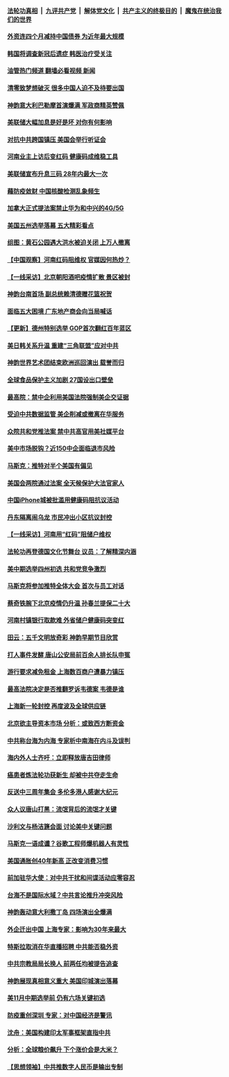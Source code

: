 ####  [法轮功真相](../../../../basic/blob/master/README.md?t=06161802) &nbsp;|&nbsp; [九评共产党](../../../../9ping.md/blob/master/README.md?t=06161802) &nbsp;|&nbsp; [解体党文化](../../../../jtdwh.md/blob/master/README.md?t=06161802)  &nbsp;|&nbsp; [共产主义的终极目的](../../../../gczydzjmd.md/blob/master/README.md?t=06161802) &nbsp;|&nbsp; [魔鬼在统治我们的世界](../../../../mgztzwmdsj.md/blob/master/README.md?t=06161802) 

#### [外资连四个月减持中国债券 为近年最大规模](../pages/nf4514/n13760407.md?t=06161802) 

#### [韩国将调查新冠后遗症 韩医治疗受关注](../pages/nf4514/n13760720.md?t=06161802) 

#### [油管热门频道 翻墙必看视频 新闻](http://45.76.130.85:81/youtube.html?06161802)

#### [清零致梦想破灭 很多中国人迫不及待要出国](../pages/nf4514/n13760493.md?t=06161802) 

#### [神韵意大利巴勒摩首演爆满 军政商精英赞佩](../pages/nf4514/n13760498.md?t=06161802) 

#### [美联储大幅加息是好是坏 对你有何影响](../pages/nf4514/n13760393.md?t=06161802) 

#### [对抗中共跨国镇压 美国会举行听证会](../pages/nf4514/n13760406.md?t=06161802) 

#### [河南业主上访后变红码 健康码成维稳工具](../pages/nf4514/n13760349.md?t=06161802) 

#### [美联储宣布升息三码 28年内最大一次](../pages/nf4514/n13760351.md?t=06161802) 

#### [藉防疫敛财 中国核酸检测乱象频生](../pages/nf4514/n13760235.md?t=06161802) 

#### [加拿大正式提法案禁止华为和中兴的4G/5G](../pages/nf4514/n13760311.md?t=06161802) 

#### [美国五州选举落幕 五大精彩看点](../pages/nf4514/n13760258.md?t=06161802) 

#### [组图：黄石公园遇大洪水被迫关闭 上万人撤离](../pages/nf4514/n13759794.md?t=06161802) 

#### [【中国观察】河南红码阻维权 官媒因何热炒？](../pages/nf4514/n13760146.md?t=06161802) 

#### [【一线采访】北京朝阳酒吧疫情扩散 景区被封](../pages/nf4514/n13760040.md?t=06161802) 

#### [神韵台南首场 副总统赖清德赠花篮祝贺](../pages/nf4514/n13760172.md?t=06161802) 

#### [面临五大困境 广东地产商会向当局喊话](../pages/nf4514/n13760029.md?t=06161802) 

#### [【更新】德州特别选举 GOP首次翻红百年蓝区](../pages/nf4514/n13759641.md?t=06161802) 

#### [美日韩关系升温 重建“三角联盟”应对中共](../pages/nf4514/n13760016.md?t=06161802) 

#### [神韵世界艺术团结束欧洲巡回演出 载誉而归](../pages/nf4514/n13759875.md?t=06161802) 

#### [全球食品保护主义加剧 27国设出口壁垒](../pages/nf4514/n13759984.md?t=06161802) 

#### [最高院：禁中企利用美国法院强制美企交证据](../pages/nf4514/n13759827.md?t=06161802) 

#### [受迫中共数据监管 美企削减或撤离在华服务](../pages/nf4514/n13759945.md?t=06161802) 

#### [众院共和党推法案 禁中共高官用美社媒平台](../pages/nf4514/n13759773.md?t=06161802) 

#### [美中市场脱钩？近150中企面临退市风险](../pages/nf4514/n13759737.md?t=06161802) 

#### [马斯克：推特对半个美国有偏见](../pages/nf4514/n13759506.md?t=06161802) 

#### [美国会两院通过法案 全天候保护大法官家人](../pages/nf4514/n13759615.md?t=06161802) 

#### [中国iPhone城被批滥用健康码阻抗议活动](../pages/nf4514/n13759574.md?t=06161802) 

#### [丹东隔离闹乌龙 市民冲出小区抗议封控](../pages/nf4514/n13759536.md?t=06161802) 

#### [【一线采访】河南用“红码”阻储户维权](../pages/nf4514/n13759392.md?t=06161802) 

#### [法轮功再登德国文化节舞台 议员：了解精深内涵](../pages/nf4514/n13759322.md?t=06161802) 

#### [美中期选举四州初选 共和党竞争激烈](../pages/nf4514/n13758900.md?t=06161802) 

#### [马斯克将参加推特全体大会 首次与员工对话](../pages/nf4514/n13759461.md?t=06161802) 

#### [蔡奇铁腕下北京疫情仍升温 孙春兰提保二十大](../pages/nf4514/n13759380.md?t=06161802) 

#### [河南村镇银行取款难 外省储户健康码突变红](../pages/nf4514/n13759252.md?t=06161802) 

#### [田云：五千文明放奇彩 神韵早期节目欣赏](../pages/nf4514/n13752609.md?t=06161802) 

#### [打人事件发酵 唐山公安局前百余人排长队申冤](../pages/nf4514/n13759336.md?t=06161802) 

#### [游行要求减免租金 上海数百商户遭暴力镇压](../pages/nf4514/n13758798.md?t=06161802) 

#### [最高法院决定是否推翻罗诉韦德案 韦德是谁](../pages/nf4514/n13758835.md?t=06161802) 

#### [上海新一轮封控 再度波及全球供应链](../pages/nf4514/n13759222.md?t=06161802) 

#### [北京欲主导资本市场 分析：或致西方断资金](../pages/nf4514/n13759138.md?t=06161802) 

#### [中共称台海为内海 专家析中南海在内斗及误判](../pages/nf4514/n13758772.md?t=06161802) 

#### [海内外人士齐吁：立即释放唐吉田律师](../pages/nf4514/n13759126.md?t=06161802) 

#### [癌患者炼法轮功获新生 却被中共夺走生命](../pages/nf4514/n13758724.md?t=06161802) 

#### [反送中三周年集会 多伦多港人感谢大纪元](../pages/nf4514/n13759023.md?t=06161802) 

#### [众人议唐山打黑：流氓背后的流氓才关键](../pages/nf4514/n13758614.md?t=06161802) 

#### [沙利文与杨洁篪会面 讨论美中关键问题](../pages/nf4514/n13758918.md?t=06161802) 

#### [马斯克一语成谶？谷歌工程师爆机器人有灵性](../pages/nf4514/n13758837.md?t=06161802) 

#### [美国通胀创40年新高 正改变消费习惯](../pages/nf4514/n13758901.md?t=06161802) 

#### [前加驻华大使：对中共干扰和间谍活动应零容忍](../pages/nf4514/n13758830.md?t=06161802) 

#### [台海不是国际水域？中共言论推升冲突风险](../pages/nf4514/n13758829.md?t=06161802) 

#### [神韵轰动意大利撒丁岛 四场演出全爆满](../pages/nf4514/n13758366.md?t=06161802) 

#### [外企迁出中国 上海专家：影响为30年来最大](../pages/nf4514/n13758317.md?t=06161802) 

#### [特斯拉取消在华直播招聘 中共能否稳外资](../pages/nf4514/n13758840.md?t=06161802) 

#### [中共宗教局局长换人 前两任均被提告追查](../pages/nf4514/n13758592.md?t=06161802) 

#### [神韵展现真相意义重大 美国印城演出落幕](../pages/nf4514/n13758403.md?t=06161802) 

#### [美11月中期选举前 仍有六场关键初选](../pages/nf4514/n13758196.md?t=06161802) 

#### [防疫重创深圳 专家：对中国经济是警讯](../pages/nf4514/n13758467.md?t=06161802) 

#### [沈舟：美国构建印太军事框架直指中共](../pages/nf4514/n13758167.md?t=06161802) 

#### [分析：全球粮价飙升 下个涨价会是大米？](../pages/nf4514/n13758273.md?t=06161802) 

#### [【思想领袖】中共推数字人民币是输出专制](../pages/nf4514/n13742264.md?t=06161802) 

<img src='http://gfw-breaker.win/goodnews/indexes/nf4514.md' width='0px' height='0px'/>
